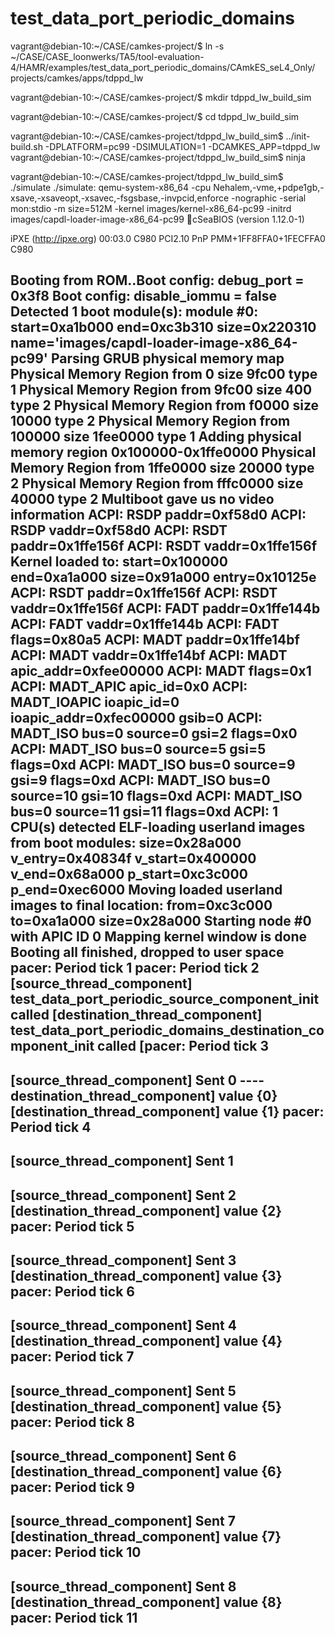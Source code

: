 # test_data_port_periodic_domains

vagrant@debian-10:~/CASE/camkes-project/$ ln -s ~/CASE/CASE_loonwerks/TA5/tool-evaluation-4/HAMR/examples/test_data_port_periodic_domains/CAmkES_seL4_Only/ projects/camkes/apps/tdppd_lw

vagrant@debian-10:~/CASE/camkes-project/$ mkdir tdppd_lw_build_sim

vagrant@debian-10:~/CASE/camkes-project/$ cd tdppd_lw_build_sim

vagrant@debian-10:~/CASE/camkes-project/tdppd_lw_build_sim$ ../init-build.sh -DPLATFORM=pc99 -DSIMULATION=1 -DCAMKES_APP=tdppd_lw
vagrant@debian-10:~/CASE/camkes-project/tdppd_lw_build_sim$ ninja

vagrant@debian-10:~/CASE/camkes-project/tdppd_lw_build_sim$ ./simulate
./simulate: qemu-system-x86_64  -cpu Nehalem,-vme,+pdpe1gb,-xsave,-xsaveopt,-xsavec,-fsgsbase,-invpcid,enforce -nographic -serial mon:stdio -m size=512M  -kernel images/kernel-x86_64-pc99 -initrd images/capdl-loader-image-x86_64-pc99 cSeaBIOS (version 1.12.0-1)


iPXE (http://ipxe.org) 00:03.0 C980 PCI2.10 PnP PMM+1FF8FFA0+1FECFFA0 C980
                                                                               


Booting from ROM..Boot config: debug_port = 0x3f8
Boot config: disable_iommu = false
Detected 1 boot module(s):
  module #0: start=0xa1b000 end=0xc3b310 size=0x220310 name='images/capdl-loader-image-x86_64-pc99'
Parsing GRUB physical memory map
	Physical Memory Region from 0 size 9fc00 type 1
	Physical Memory Region from 9fc00 size 400 type 2
	Physical Memory Region from f0000 size 10000 type 2
	Physical Memory Region from 100000 size 1fee0000 type 1
Adding physical memory region 0x100000-0x1ffe0000
	Physical Memory Region from 1ffe0000 size 20000 type 2
	Physical Memory Region from fffc0000 size 40000 type 2
Multiboot gave us no video information
ACPI: RSDP paddr=0xf58d0
ACPI: RSDP vaddr=0xf58d0
ACPI: RSDT paddr=0x1ffe156f
ACPI: RSDT vaddr=0x1ffe156f
Kernel loaded to: start=0x100000 end=0xa1a000 size=0x91a000 entry=0x10125e
ACPI: RSDT paddr=0x1ffe156f
ACPI: RSDT vaddr=0x1ffe156f
ACPI: FADT paddr=0x1ffe144b
ACPI: FADT vaddr=0x1ffe144b
ACPI: FADT flags=0x80a5
ACPI: MADT paddr=0x1ffe14bf
ACPI: MADT vaddr=0x1ffe14bf
ACPI: MADT apic_addr=0xfee00000
ACPI: MADT flags=0x1
ACPI: MADT_APIC apic_id=0x0
ACPI: MADT_IOAPIC ioapic_id=0 ioapic_addr=0xfec00000 gsib=0
ACPI: MADT_ISO bus=0 source=0 gsi=2 flags=0x0
ACPI: MADT_ISO bus=0 source=5 gsi=5 flags=0xd
ACPI: MADT_ISO bus=0 source=9 gsi=9 flags=0xd
ACPI: MADT_ISO bus=0 source=10 gsi=10 flags=0xd
ACPI: MADT_ISO bus=0 source=11 gsi=11 flags=0xd
ACPI: 1 CPU(s) detected
ELF-loading userland images from boot modules:
size=0x28a000 v_entry=0x40834f v_start=0x400000 v_end=0x68a000 p_start=0xc3c000 p_end=0xec6000
Moving loaded userland images to final location: from=0xc3c000 to=0xa1a000 size=0x28a000
Starting node #0 with APIC ID 0
Mapping kernel window is done
Booting all finished, dropped to user space
pacer: Period tick 1
pacer: Period tick 2
[source_thread_component] test_data_port_periodic_source_component_init called
[destination_thread_component] test_data_port_periodic_domains_destination_component_init called
[pacer: Period tick 3
---------------------------------------
[source_thread_component] Sent 0
----destination_thread_component] value {0}
[destination_thread_component] value {1}
pacer: Period tick 4
-----------------------------------
[source_thread_component] Sent 1
---------------------------------------
[source_thread_component] Sent 2
[destination_thread_component] value {2}
pacer: Period tick 5
---------------------------------------
[source_thread_component] Sent 3
[destination_thread_component] value {3}
pacer: Period tick 6
---------------------------------------
[source_thread_component] Sent 4
[destination_thread_component] value {4}
pacer: Period tick 7
---------------------------------------
[source_thread_component] Sent 5
[destination_thread_component] value {5}
pacer: Period tick 8
---------------------------------------
[source_thread_component] Sent 6
[destination_thread_component] value {6}
pacer: Period tick 9
---------------------------------------
[source_thread_component] Sent 7
[destination_thread_component] value {7}
pacer: Period tick 10
---------------------------------------
[source_thread_component] Sent 8
[destination_thread_component] value {8}
pacer: Period tick 11
---------------------------------------
